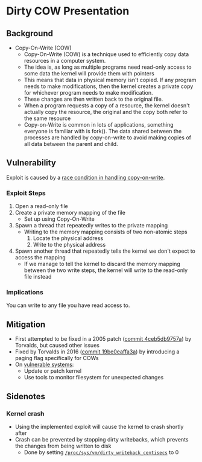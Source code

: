 # Dirty COW Presentation

## Background

* Copy-On-Write (COW)
    * Copy-On-Write (COW) is a technique used to efficiently copy data resources in a computer system. 
    * The idea is, as long as multiple programs need read-only access to some data the kernel will provide them with pointers
    * This means that data in physical memory isn't copied. If any program needs to make modifications, then the kernel creates a private copy for whichever program needs to make modification.
    * These changes are then written back to the original file.
    * When a program requests a copy of a resource, the kernel doesn't actually copy the resource, the original and the copy both refer to the same resource
    * Copy-on-Write is common in lots of applications, something everyone is familiar with is fork(). The data shared between the processes are handled by copy-on-write to avoid making copies of all data between the parent and child.

[1]: http://sylab-srv.cs.fiu.edu/lib/exe/fetch.php?media=paperclub:lkd3ch16.pdf
[2]: https://www.cs.cmu.edu/~mukesh/hacks/spindown/t1.html

## Vulnerability

Exploit is caused by a [race condition in handling copy-on-write][3].

### Exploit Steps
1. Open a read-only file
2. Create a private memory mapping of the file
    * Set up using Copy-On-Write
3. Spawn a thread that repeatedly writes to the private mapping
    * Writing to the memory mapping consists of two non-atomic steps
        1. Locate the physical address
        2. Write to the physical address
4. Spawn another thread that repeatedly tells the kernel we don't expect to access the mapping
    * If we manage to tell the kernel to discard the memory mapping between the two write steps, the kernel will write to the read-only file instead

### Implications
You can write to any file you have read access to.

[3]: https://www.cs.toronto.edu/~arnold/427/18s/427_18S/indepth/dirty-cow/index.html

## Mitigation

* First attempted to be fixed in a 2005 patch ([commit 4ceb5db9757a][4]) by Torvalds, but caused other issues
* Fixed by Torvalds in 2016 ([commit 19be0eaffa3a][5]) by introducing a paging flag specifically for COWs
* On [vulnerable systems][6]:
    * Update or patch kernel
    * Use tools to monitor filesystem for unexpected changes

[4]: https://git.kernel.org/pub/scm/linux/kernel/git/torvalds/linux.git/commit/?id=4ceb5db9757aaeadcf8fbbf97d76bd42aa4df0d6
[5]: https://git.kernel.org/pub/scm/linux/kernel/git/torvalds/linux.git/commit/?id=19be0eaffa3ac7d8eb6784ad9bdbc7d67ed8e619
[6]: https://www.digitalocean.com/community/tutorials/how-to-protect-your-server-against-the-dirty-cow-linux-vulnerability

## Sidenotes

### Kernel crash

* Using the implemented exploit will cause the kernel to crash shortly after
* Crash can be prevented by stopping dirty writebacks, which prevents the changes from being written to disk
    * Done by setting [`/proc/sys/vm/dirty_writeback_centisecs`][7] to 0

[7]: https://www.kernel.org/doc/Documentation/sysctl/vm.txt
